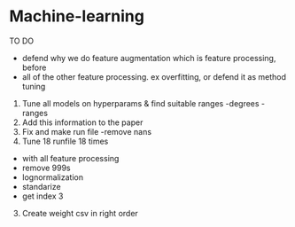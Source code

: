 # Machine-learning

TO DO
- defend why we do feature augmentation which is feature processing, before
- all of the other feature processing. ex overfitting, or defend it as method tuning
1) Tune all models on hyperparams & find suitable ranges
-degrees
-ranges
2) Add this information to the paper
1) Fix and make run file
-remove nans
2) Tune 18 runfile 18 times
- with all feature processing
- remove 999s
- lognormalization
- standarize
- get index 3
3) Create weight csv in right order
